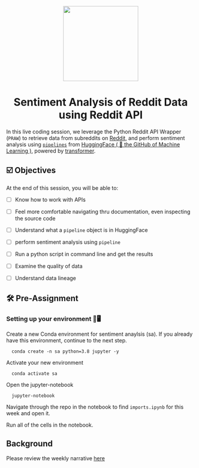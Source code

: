 <p align = "center" draggable=”false” ><img src="https://user-images.githubusercontent.com/37101144/161836199-fdb0219d-0361-4988-bf26-48b0fad160a3.png"
     width="200px"
     height="auto"/>
</p>



# <h1 align="center" id="heading">Sentiment Analysis of Reddit Data using Reddit API</h1>

In this live coding session, we leverage the Python Reddit API Wrapper (`PRAW`) to retrieve data from subreddits on [Reddit](https://www.reddit.com), and perform sentiment analysis using [`pipelines`](https://huggingface.co/docs/transformers/main_classes/pipelines) from [HuggingFace ( 🤗 the GitHub of Machine Learning )](https://techcrunch.com/2022/05/09/hugging-face-reaches-2-billion-valuation-to-build-the-github-of-machine-learning/), powered by [transformer](https://arxiv.org/pdf/1706.03762.pdf).


## ☑️ Objectives
At the end of this session, you will be able to:
- [ ] Know how to work with APIs
- [ ] Feel more comfortable navigating thru documentation, even inspecting the source code
- [ ] Understand what a `pipeline` object is in HuggingFace
- [ ] perform sentiment analysis using `pipeline`
- [ ] Run a python script in command line and get the results
- [ ] Examine the quality of data
- [ ] Understand data lineage


## :hammer_and_wrench: Pre-Assignment

### Setting up your environment 🐍🖥️

Create a new Conda environment for sentiment anaylsis (sa). If you already have this environment, continue to the next step.
```console
  conda create -n sa python=3.8 jupyter -y
```
Activate your new environment
```console
  conda activate sa
```

Open the jupyter-notebook
```console
  jupyter-notebook
```

Navigate through the repo in the notebook to find `imports.ipynb` for this week and open it.

Run all of the cells in the notebook.


## Background
Please review the weekly narrative [here](https://great-yamamomo-5c3.notion.site/Week-3-Ensuring-High-Quality-Data-72851d57aaaf4068b60957f7b5e1891c)
